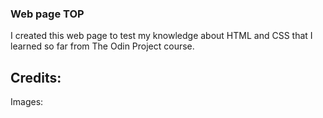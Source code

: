 ### Web page TOP

I created this web page to test my knowledge about HTML and CSS that I learned so far from The Odin Project course.

## Credits:

Images: 
